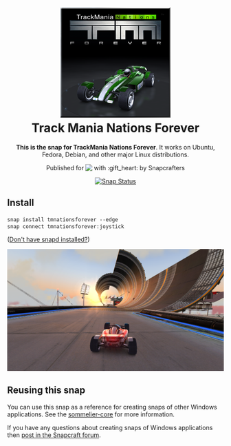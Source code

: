 <h1 align="center">
  <img src="snap/gui/tmnationsforever.png" alt="TrackMania Nations Forever">
  <br />
  Track Mania Nations Forever
</h1>

<p align="center"><b>This is the snap for TrackMania Nations Forever</b>. It works on Ubuntu, Fedora, Debian, and other major Linux distributions.</p>

<p align="center">Published for <img src="http://anything.codes/slack-emoji-for-techies/emoji/tux.png" align="top" width="24" /> with :gift_heart: by Snapcrafters</p>

<p align="center">
<a href="https://build.snapcraft.io/user/snapcrafters/tmnationsforever"><img src="https://build.snapcraft.io/badge/snapcrafters/tmnationsforever.svg" alt="Snap Status"></a>
</p>

## Install

```shell
snap install tmnationsforever --edge
snap connect tmnationsforever:joystick
```

([Don't have snapd installed?](https://snapcraft.io/docs/core/install))

![Track Mania Nations Forever](screenshot.png?raw=true "Track Mania Nations Forever")

## Reusing this snap

You can use this snap as a reference for creating snaps of other Windows applications. See the [sommelier-core](https://github.com/snapcrafters/sommelier-core) for more information.

If you have any questions about creating snaps of Windows applications then [post in the Snapcraft forum](https://forum.snapcraft.io).
